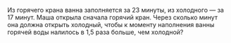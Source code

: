 Из горячего крана ванна заполняется за 23 минуты, из холодного — за 17 минут. Маша открыла сначала горячий кран. Через сколько минут она должна открыть холодный, чтобы к моменту наполнения ванны горячей воды налилось в 1,5 раза больше, чем холодной?